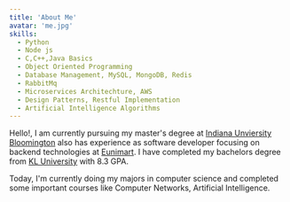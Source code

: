 ```yaml
---
title: 'About Me'
avatar: 'me.jpg'
skills:
  - Python
  - Node js
  - C,C++,Java Basics
  - Object Oriented Programming
  - Database Management, MySQL, MongoDB, Redis
  - RabbitMq
  - Microservices Architechture, AWS
  - Design Patterns, Restful Implementation
  - Artificial Intelligence Algorithms
---
```


Hello!,
I am currently pursuing my master's degree at [Indiana Unviersity Bloomington](https://www.indiana.edu/)
also has experience as software developer focusing on backend technologies at [Eunimart](https://eunimart.com/). I have completed my bachelors degree from [KL University](https://www.kluniversity.in/) with 8.3 GPA.

Today, I'm currently doing my majors in computer science and completed some important courses like
Computer Networks,
Artificial Intelligence.
